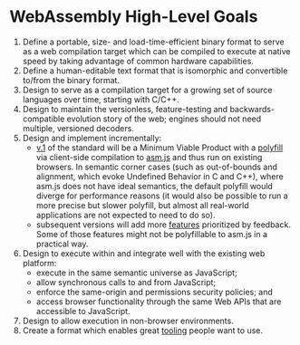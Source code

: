 # WebAssembly High-Level Goals

1. Define a portable, size- and load-time-efficient binary format to serve as a
   web compilation target which can be compiled to execute at native speed by
   taking advantage of common hardware capabilities.
2. Define a human-editable text format that is isomorphic and convertible
   to/from the binary format.
3. Design to serve as a compilation target for a growing set of source languages
   over time, starting with C/C++.
4. Design to maintain the versionless, feature-testing and backwards-compatible
   evolution story of the web; engines should not need multiple, versioned
   decoders.
5. Design and implement incrementally:
    * [v.1](V1.md) of the standard will be a Minimum Viable Product with a [polyfill][] via client-side compilation to [asm.js][] and thus run on existing browsers.
      In semantic corner cases (such as out-of-bounds and alignment, which evoke Undefined Behavior in C and C++), where asm.js does not have ideal semantics,
      the default polyfill would diverge for performance reasons (it would also be possible to run a more precise but slower polyfill, but almost all
      real-world applications are not expected to need to do so).
    * subsequent versions will add more [features](EssentialPostV1Features.md) prioritized by feedback. Some of those features might not be polyfillable
      to asm.js in a practical way.
6. Design to execute within and integrate well with the existing web platform:
    * execute in the same semantic universe as JavaScript;
    * allow synchronous calls to and from JavaScript;
    * enforce the same-origin and permissions security policies; and
    * access browser functionality through the same Web APIs that are accessible
      to JavaScript.
7. Design to allow execution in non-browser environments.
8. Create a format which enables great [tooling](Tooling.md) people want to use.

  [polyfill]: https://github.com/WebAssembly/polyfill
  [asm.js]: http://asmjs.org

